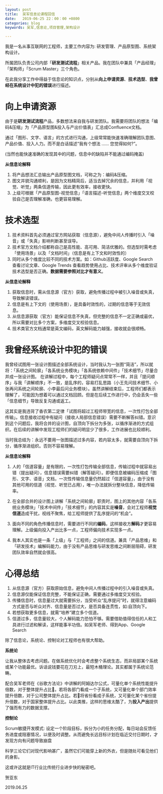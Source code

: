 ```yaml
---
layout: post
title:  吴军信息论课程回信
date:   2019-06-25 22：00：00 +0800
categories: blog
keywords: 吴军,信息论,项目管理,架构设计

---
```


我是一名从事互联网的工程师，主要工作内容为: 研发管理、产品原型图、系统架构设计。

所属团队负责公司内部「**研发测试流程**」相关产品。我在团队中兼具「产品经理」「架构师」「Scrum Master」三个角色。

在此我分享工作中得益于信息论的知识点，分别从**向上申请资源**、**技术选型**、**我曾经在系统设计中犯的错误**进行描述。


<H1><B>向上申请资源</B></H1>

由于是**研发测试流程**产品，多数想法来自我与研发团队。我需要将团队的想法「编码&压缩」为「产品原型图&投入与产出价值表」汇总成Confluence文档。

通过「图形、文字、语言」的方式进行沟通，上级常常能快速准确理解团队意图、产品价值、投入人力。而不是白话描述“我有个想法 ...... 您觉得如何?”。

(当然也能快速准确的发现其中的问题，信息中的缺陷并不能通过编码掩盖)


**从信息论解释**

1. 将产品想法汇总输出产品原型图文档，可称之为：编码&压缩。
2. 图文并貌沟通顺利，是因为文档精简后，适当去掉冗余的信息，并利用「视觉、听觉」两条信道传输，因此更有效率，接收更快。
3. 上级可根据「产品原型图-视觉信息」「语言描述-听觉信息」两个维度交叉校验自己是否理解准确，也更容易理解。


<H1><B>技术选型</B></H1>

1. 技术资料首先必须通过官方网站获取（信息源），避免中间人传播时引入「噪音」或「失真」影响判断甚至误导。
2. 技术官方文档介绍都称自己是高性能、高可用、简洁优雅的。但选型时需考虑「使用场景」以及「文档时间」（信息是有上下文和时效性的）
3. 同时从多个维度比较不同的技术方案。如：Github活跃度、Google Search 查看讨论文章、Google Trends 查看趋势使用占比、技术评审从多个维度验证技术选型是否正确。**数据需要参照对比才有意义**。

**从信息论解释**

1. 获取信息时，需从信息源（官方）获取，避免传播过程中被引入噪音或失真，导致解读错误。
2. 信息是有上下文的（使用场景），是具备时效性的，过期的信息等于无效信息。
3. 从信息源获取（官方）能保证信息不失真，但完整的信息不一定正确或最优，所以需要对比多个方案，多维度交叉校验信息。
4. 技术类官方文档通常是英文编码，英文解码能力越强，接收就会很顺畅。


<H1><B>我曾经系统设计中犯的错误</B></H1>

我曾经试图用一张设计图描述全部系统设计，当时我认为一张图“简洁”，所以就将：「系统之间轮廓」「各系统业务模块」「各系统依赖中间件」「技术细节」尽量合并成一张设计图。
在讲解过程中，每个工程师疑问点常常不一样，并且「提问顺序」与我「讲解顺序」不一致，是乱序的，容易打乱思路（小王先问技术细节、小张再问系统之间轮廓、小李最后问业务模块）。虽然讲解结束后，工程师们都表示理解了，可能因为想着可以通过文档回顾。但是在后续工作进行中，仍会丢失一些「信息细节」导致反复沟通或返工。


这其实是我违背了香农第二定律「试图将超过工程师带宽的信息，一次性打包全部传输」。信息接收过程中有疑问（接收人局部信息错误）需要不断解答纠错。意识到这个问题后，我将合并的设计图，自顶向下拆分为多张，以循序渐进的方式组织。在后续的讲解中发现工程师们的疑问明显少了很多，工作进展也比较顺利。

当时我总结为：永远不要用一张图描述过多内容，若内容太多，就需要自顶向下拆分，循序渐进组织。否则不容易理解。


**从信息论解释**

1. 人的「信道容量」是有限的，一次性打包传输全部信息，传输过程中就容易出错（提出疑问），信息错误需要纠错（解答疑问）。即便信息被编码压缩成「图形、文字、语音」文档，一次性传输信息量仍然超过「信道容量」，由于没有其他可用的信道（视觉、听觉已占用），唯一办法就拆分整块信息，降低传输率。

2. 在全部合并的设计图上讲解「系统之间轮廓」职责时，图上的其他内容「各系统业务模块」「技术中间件」「技术细节」的内容其实是**噪音**，会对工程师**视觉信道**造成干扰，视线不聚焦，给工程师提供了乱序提问的“机会”。

3. 面向不同的角色传播信息时，需要进行不同的**编码**，这样接收方**解码**才更容易理解。上级偏向投入产出比多一点，工程师偏向技术实现多一点。

4. 我本人其实也是一条「上级」与「工程师」之间的信道。兼具「产品思维」和「研发技术」编解码能力，由于没有产品思维与研发思维之间断层阻碍，研发团队效率自然就会很高。

<H1><B>心得总结</B></H1>

1. 从信息源（官方）获取原始信息，避免中间人传播过程中的引入噪音或失真。
2. 信息源仅能保证信息完整，不能保证正确，需要通过多维度交叉校验。
3. 传播信息时，信息量过大就需要拆分，当受听众“乱序提问”时，就得注意编码方式是否与听众对齐、信息量是否过大，是否具备连贯性，如:自顶向下。
4. 若想获取更多信息，就需“培养”建立多个信道。
5. 信道过多，信息量较大，个人解码能力恐怕不够。需要借助值得信任的人和工具进行过滤和解读，这样能事半功倍。如吴军老师、得到App、Google Search


除了信息论，系统论、控制论对工程师也有很大帮助。


**系统论**

让我从整体去考虑问题。在做系统优化时会考虑整个系统生态，而非局部某个系统或某个功能最优。诉话说钱要花在刀刃上，最短木桶理论。其实都属于系统论范畴。

配合吴军老师在《谷歌方法论》中讲解的阿姆达尔公式，可量化单个系统性能提升倍数，对于整体提升占比。若将各部门看成一个子系统，又可量化单个部门效率提升倍数，对于公司整体提升占比。若将省份看成子系统，又可量化某个省份提升倍数，对于国家整体提升占比。以此类推，这样的思维太酷了，为**投入产出**提供了强而有力的数据支撑。


**控制论**

Scrum敏捷开发模式:  设定一个阶段目标，拆分为小的任务分配，每日站会反馈任务进度或阻塞情况，以便及时调整。从而避免长远目标计划在临近交付日期时，才发现方向有问题导致崩盘

科学三论它们对现代影响甚广，虽然它们可能穿上新的外衣，但是随处可看见他们的身影。

这或许这就是IT行业比传统行业进步快的秘密吧。


贺亚东

2019.06.25

